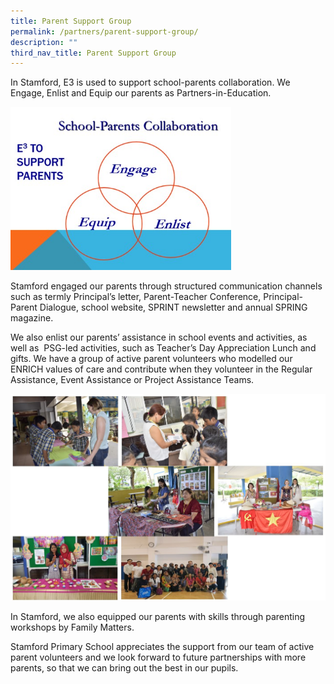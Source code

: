 ```yaml
---
title: Parent Support Group
permalink: /partners/parent-support-group/
description: ""
third_nav_title: Parent Support Group
---
```

In Stamford, E3 is used to support school-parents collaboration. We Engage, Enlist and Equip our parents as Partners-in-Education.

<img src="/images/1%20(4).jpg" 
    style="width:70%">

Stamford engaged our parents through structured communication channels such as termly Principal’s letter, Parent-Teacher Conference, Principal-Parent Dialogue, school website, SPRINT newsletter and annual SPRING magazine.  

We also enlist our parents’ assistance in school events and activities, as well as  PSG-led activities, such as Teacher’s Day Appreciation Lunch and gifts. We have a group of active parent volunteers who modelled our ENRICH values of care and contribute when they volunteer in the Regular Assistance, Event Assistance or Project Assistance Teams.

![](/images/PSG1.jpg)

In Stamford, we also equipped our parents with skills through parenting workshops by Family Matters.  
  
Stamford Primary School appreciates the support from our team of active parent volunteers and we look forward to future partnerships with more parents, so that we can bring out the best in our pupils.
